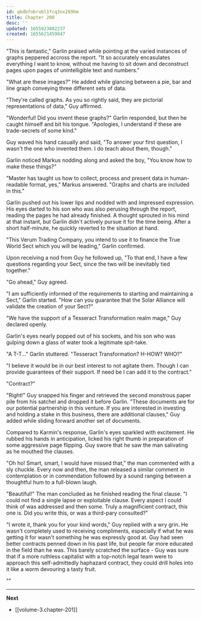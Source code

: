 ```yaml
---
id: qkdbfnbrubl1fcq3nx269hm
title: Chapter 200
desc: ''
updated: 1655923802237
created: 1655621459847
---
```


"This is fantastic," Garlin praised while pointing at the varied instances of graphs peppered accross the report. "It so accurately encasulates everything I want to know, without me having to sit down and deconstruct pages upon pages of unintelligible text and numbers."

"What are these images?" He added while glancing between a pie, bar and line graph conveying three different sets of data.

"They're called graphs. As you so rightly said, they are pictorial representations of data," Guy affirmed.

"Wonderful! Did you invent these graphs?" Garlin responded, but then he caught himself and bit his tongue. "Apologies, I understand if these are trade-secrets of some kind."

Guy waved his hand casually and said, "To answer your first question, I wasn't the one who invented them. I do teach about them, though."

Garlin noticed Markus nodding along and asked the boy, "You know how to make these things?"

"Master has taught us how to collect, process and present data in human-readable format, yes," Markus answered. "Graphs and charts are included in this."

Garlin pushed out his lower lips and nodded with and impressed expression. His eyes darted to his son who was also perusing through the report, reading the pages he had already finished. A thought sprouted in his mind at that instant, but Garlin didn't actively pursue it for the time being. After a short half-minute, he quickly reverted to the situation at hand.

"This Verum Trading Company, you intend to use it to finance the True World Sect which you will be leading," Garlin confirmed.

Upon receiving a nod from Guy he followed up, "To that end, I have a few questions regarding your Sect, since the two will be inevitably tied together."

"Go ahead," Guy agreed.

"I am sufficiently informed of the requirements to starting and maintaining a Sect," Garlin started. "How can you guarantee that the Solar Alliance will validate the creation of your Sect?"

"We have the support of a Tesseract Transformation realm mage," Guy declared openly.

Garlin's eyes nearly popped out of his sockets, and his son who was gulping down a glass of water took a legitimate spit-take.

"A T-T..." Garlin stuttered. "Tesseract Transformation? H-HOW? WHO?"

"I believe it would be in our best interest to not agitate them. Though I can provide guarantees of their support. If need be I can add it to the contract."

"Contract?"

"Right!" Guy snapped his finger and retrieved the second monstrous paper pile from his satchel and dropped it before Garlin. "These documents are for our potential partnership in this venture. If you are interested in investing and holding a stake in this business, there are additional clauses," Guy added while sliding forward another set of documents.

Compared to Karmin's response, Garlin's eyes sparkled with excitement. He rubbed his hands in anticipation, licked his right thumb in preparation of some aggressive page flipping. Guy swore that he saw the man salivating as he mouthed the clauses.

"Oh ho! Smart, smart, I would have missed that," the man commented with a sly chuckle. Every now and then, the man released a similar comment in contemplation or in commendation followed by a sound ranging between a thoughtful hum to a full-blown laugh.

"Beautiful!" The man concluded as he finished reading the final clause. "I could not find a single lapse or exploitable clause. Every aspect I could think of was addressed and then some. Truly a magnificient contract, this one is. Did you write this, or was a third-pary consulted?"

"I wrote it, thank you for your kind words," Guy replied with a wry grin. He wasn't completely used to receiving compliments, especially if what he was getting it for wasn't something he was expressly good at. Guy had seen better contracts penned down in his past life, but people far more educated in the field than he was. This barely scratched the surface - Guy was sure that if a more ruthless capitalist with a top-notch legal team were to approach this self-admittedly haphazard contract, they could drill holes into it like a worm devouring a tasty fruit.

""

____

**Next**
* [[volume-3.chapter-201]]